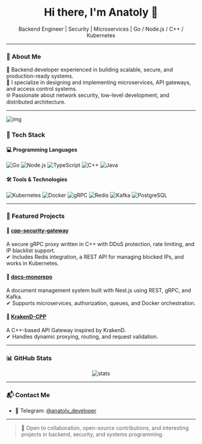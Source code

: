 <h1 align="center">Hi there, I'm Anatoly 👋</h1>

<p align="center">
  Backend Engineer | Security | Microservices | Go / Node.js / C++ / Kubernetes
</p>

---

### 🚀 About Me

💼 Backend developer experienced in building scalable, secure, and production-ready systems.  
🔧 I specialize in designing and implementing microservices, API gateways, and access control systems.  
🌐 Passionate about network security, low-level development, and distributed architecture.

---

![img](https://github.com/user-attachments/assets/e384ec27-4230-427a-b3d3-9f795b471ae2)


### 🧰 Tech Stack

#### 💻 Programming Languages
![Go](https://img.shields.io/badge/-Go-00ADD8?style=flat&logo=go&logoColor=white)
![Node.js](https://img.shields.io/badge/-Node.js-339933?style=flat&logo=node.js&logoColor=white)
![TypeScript](https://img.shields.io/badge/-TypeScript-3178C6?style=flat&logo=typescript&logoColor=white)
![C++](https://img.shields.io/badge/-C++-00599C?style=flat&logo=c%2B%2B&logoColor=white)
![Java](https://img.shields.io/badge/-Java-007396?style=flat&logo=java&logoColor=white)

#### 🛠️ Tools & Technologies
![Kubernetes](https://img.shields.io/badge/-Kubernetes-326CE5?style=flat&logo=kubernetes&logoColor=white)
![Docker](https://img.shields.io/badge/-Docker-2496ED?style=flat&logo=docker&logoColor=white)
![gRPC](https://img.shields.io/badge/-gRPC-5E5CFF?style=flat&logo=grpc&logoColor=white)
![Redis](https://img.shields.io/badge/-Redis-DC382D?style=flat&logo=redis&logoColor=white)
![Kafka](https://img.shields.io/badge/-Kafka-231F20?style=flat&logo=apachekafka&logoColor=white)
![PostgreSQL](https://img.shields.io/badge/-PostgreSQL-4169E1?style=flat&logo=postgresql&logoColor=white)

---

### 📂 Featured Projects

#### 🔐 [cpp-security-gateway](https://github.com/Anatoly-Semenov/cpp-security-gateway)  
A secure gRPC proxy written in C++ with DDoS protection, rate limiting, and IP blacklist support.  
✔ Includes Redis integration, a REST API for managing blocked IPs, and works in Kubernetes.

#### 📁 [docs-monorepo](https://github.com/Anatoly-Semenov/docs-monorepo)  
A document management system built with Nest.js using REST, gRPC, and Kafka.  
✔ Supports microservices, authorization, queues, and Docker orchestration.

#### 🔄 [KrakenD-CPP](https://github.com/Anatoly-Semenov/KrakenD-CPP)  
A C++-based API Gateway inspired by KrakenD.  
✔ Handles dynamic proxying, routing, and request validation.

---

### 📊 GitHub Stats

<p align="center">
  <img src="https://github-readme-stats.vercel.app/api?username=Anatoly-Semenov&show_icons=true&theme=default" alt="stats" />
</p>

---

### 📬 Contact Me

- 💬 Telegram: [@anatoly_developer](https://t.me/anatoly_developer)  

---

> 📌 Open to collaboration, open-source contributions, and interesting projects in backend, security, and systems programming.
